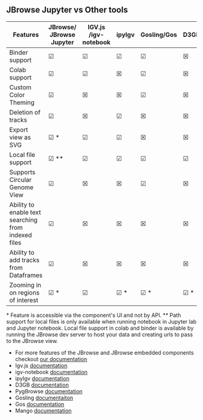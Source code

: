 ## JBrowse Jupyter vs Other tools

| Features                                            | JBrowse/ JBrowse Jupyter | IGV.js /igv-notebook | ipyIgv      | Gosling/Gos | D3GB        | PygBrowse | Mango       |
| --------------------------------------------------- | ------------------------ | -------------------- | ----------- | ----------- | ----------- | --------- | ----------- |
| Binder support                                      | &#x2611;                 | &#x2611;             | &#x2611;    | &#x2611;    | &#x2612;    | &#x2612;  | &#x2612;    |
| Colab support                                       | &#x2611;                 | &#x2611;             | &#x2612;    | &#x2611;    | &#x2612;    | &#x2612;  | &#x2612;    |
| Custom Color Theming                                | &#x2611;                 | &#x2612;             | &#x2612;    | &#x2611;    | &#x2612;    | &#x2612;  | &#x2612;    |
| Deletion of tracks                                  | &#x2611;                 | &#x2612;             | &#x2611;    | &#x2612;    | &#x2612;    | &#x2612;  | &#x2612;    |
| Export view as SVG                                  | &#x2611; \*              | &#x2611;             | &#x2611;    | &#x2612;    | &#x2612;    | &#x2612;  | &#x2611;    |
| Local file support                                  | &#x2611; \*\*            | &#x2611;             | &#x2611;    | &#x2611;    | &#x2611;    | &#x2611;  | &#x2611;    |
| Supports Circular Genome View                       | &#x2611;                 | &#x2612;             | &#x2612;    | &#x2611;    | &#x2612;    | &#x2612;  | &#x2612;    |
| Ability to enable text searching from indexed files | &#x2611;                 | &#x2612;             | &#x2612;    | &#x2612;    | &#x2612;    | &#x2612;  | &#x2612;    |
| Ability to add tracks from Dataframes               | &#x2611;                 | &#x2612;             | &#x2612;    | &#x2612;    | &#x2612;    | &#x2611;  | &#x2612;    |
| Zooming in on regions of interest                   | &#x2611; \*              | &#x2611;             | &#x2611; \* | &#x2611; \* | &#x2611; \* | &#x2612;  | &#x2611; \* |

\* Feature is accessible via the component's UI and not by API. \*\* Path
support for local files is only available when running notebook in Jupyter lab
and Jupyter notebook. Local file support in colab and binder is available by
running the JBrowse dev server to host your data and creating urls to pass to
the JBrowse view.

- For more features of the JBrowse and JBrowse embedded components checkout
  [our documentation](https://jbrowse.org/jb2/docs/embedded_components/)
- Igv.js [documentation](https://github.com/igvteam/igv.js/wiki/)
- igv-notebook [documentation](https://github.com/igvteam/igv-notebook)
- ipyIgv [documentation](https://github.com/QuantStack/ipyigv)
- D3GB [documentation](http://d3gb.usal.es/index.html)
- PygBrowse [documentation](https://github.com/phageghost/python-genome-browser)
- Gosling [documentaiton](https://github.com/gosling-lang/gosling.js)
- Gos [documentation](https://gosling-lang.github.io/gos/)
- Mango
  [documentation](https://bdg-mango.readthedocs.io/en/latest/jupyterWidgets/usage.html)
